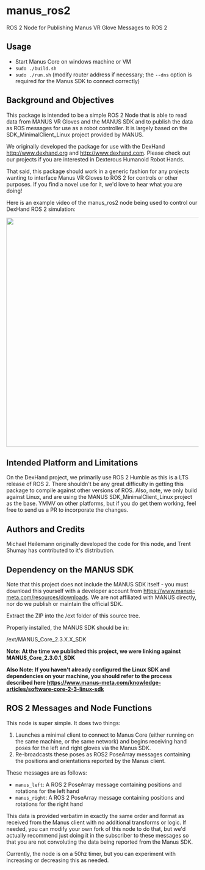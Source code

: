 # manus_ros2
ROS 2 Node for Publishing Manus VR Glove Messages to ROS 2

## Usage
- Start Manus Core on windows machine or VM
- `sudo ./build.sh`
- `sudo ./run.sh` (modify router address if necessary; the `--dns` option is required for the Manus SDK to connect correctly)

## Background and Objectives
This package is intended to be a simple ROS 2 Node that is able to read data from MANUS VR Gloves and the MANUS SDK and to publish the data as ROS messages for use as a robot controller. It is largely based on the SDK_MinimalClient_Linux project provided by MANUS.

We originally developed the package for use with the DexHand http://www.dexhand.org and http://www.dexhand.com. Please check out our projects if you are interested in Dexterous Humanoid Robot Hands.

That said, this package should work in a generic fashion for any projects wanting to interface Manus VR Gloves to ROS 2 for controls or other purposes. If you find a novel use for it, we'd love to hear what you are doing!

Here is an example video of the manus_ros2 node being used to control our DexHand ROS 2 simulation:

[<img src="https://github.com/iotdesignshop/dexhand_ros2_meta/assets/2821763/1aa798ca-7fbe-4b78-8a0f-3a43b02b361b" width="600">](https://www.youtube.com/watch?v=Wlhi0QKMN1o)


## Intended Platform and Limitations
On the DexHand project, we primarily use ROS 2 Humble as this is a LTS release of ROS 2. There shouldn't be any great difficulty in getting this package to compile against other versions of ROS. Also, note, we only build against Linux, and are using the MANUS SDK_MinimalClient_Linux project as the base. YMMV on other platforms, but if you do get them working, feel free to send us a PR to incorporate the changes.

## Authors and Credits
Michael Heilemann originally developed the code for this node, and Trent Shumay has contributed to it's distribution.

## Dependency on the MANUS SDK
Note that this project does not include the MANUS SDK itself - you must download this yourself with a developer account from https://www.manus-meta.com/resources/downloads. We are not affiliated with MANUS directly, nor do we publish or maintain the official SDK.

Extract the ZIP into the /ext folder of this source tree.

Properly installed, the MANUS SDK should be in:

/ext/MANUS_Core_2.3.X.X_SDK

**Note: At the time we published this project, we were linking against MANUS_Core_2.3.0.1_SDK**

**Also Note: If you haven't already configured the Linux SDK and dependencies on your machine, you should refer to the process described here https://www.manus-meta.com/knowledge-articles/software-core-2-3-linux-sdk**

## ROS 2 Messages and Node Functions
This node is super simple. It does two things:

1) Launches a minimal client to connect to Manus Core (either running on the same machine, or the same network) and begins receiving hand poses for the left and right gloves via the Manus SDK.
2) Re-broadcasts these poses as ROS2 PoseArray messages containing the positions and orientations reported by the Manus client.

These messages are as follows:

- `manus_left`: A ROS 2 PoseArray message containing positions and rotations for the left hand
- `manus_right`: A ROS 2 PoseArray message containing positions and rotations for the right hand

This data is provided verbatim in exactly the same order and format as received from the Manus client with no additional transforms or logic. If needed, you can modify your own fork of this node to do that, but we'd actually recommend just doing it in the subscriber to these messages so that you are not convoluting the data being reported from the Manus SDK.

Currently, the node is on a 50hz timer, but you can experiment with increasing or decreasing this as needed.
